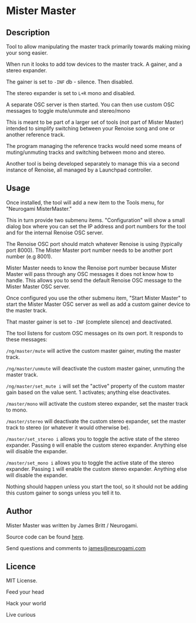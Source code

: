 # Mister Master 

## Description

Tool to allow manipulating the master track primarily towards making mixing your song easier.

When run it looks to add tow devices to the master track.  A gainer, and a stereo expander.

The gainer is set to `-INF` db - silence.  Then disabled.

The stereo expander is set to `L+R` mono and disabled.

A separate OSC server is then started.  You can then use custom OSC messages to toggle mute/unmute and stereo/mono

This is meant to be part of a larger set of tools (not part of Mister Master) intended to  simplify switching between your Renoise song and one or another reference track.

The program managing the reference tracks would need some means of muting/unmuting tracks and switching between mono and stereo.

Another tool is being developed separately to manage this via a second instance of Renoise, all managed by a Launchpad controller.


## Usage

Once installed, the tool will add a new item to the Tools menu, for "Neurogami MisterMaster." 

This in turn provide two submenu items.  "Configuration" will show a small dialog box where you can set the IP address and port numbers for the tool and for the internal Renoise OSC server.

The Renoise OSC port should match whatever Renoise is using (typically port 8000). The Mister Master port number needs to be another port number (e.g 8001).

Mister Master needs to know the Renoise port number because Mister Master will pass through any OSC messages it does not know how to handle.  This allows you to send the default Renoise OSC message to the Mister Master OSC server.

Once configured you use the other submenu item, "Start Mister Master" to start the Mister Master OSC server as well as add a custom gainer device to the master track.

That master gainer is set to `-INF` (complete silence) and deactivated.

The tool listens for custom OSC messages on its own port.  It responds to these messages:


`/ng/master/mute`  will active the custom master gainer, muting the master track.

`/ng/master/unmute` will deactivate the custom master gainer, unmuting the master track.

`/ng/master/set_mute i` will set the "active" property of the custom master gain based on the value sent. 1 activates; anything else  deactivates.

`/master/mono` will activate the custom stereo expander, set the master track to mono.

`/master/stereo` will deactivate the custom stereo expander, set the master track to stereo (or whatever it would otherwise be).

`/master/set_stereo i`  allows you to toggle the active state of the stereo expander. Passing `0` will enable the custom stereo expander. Anything else will disable the expander.

`/master/set_mono i`  allows you to toggle the active state of the stereo expander. Passing `1` will enable the custom stereo expander. Anything else will disable the expander.



Nothing should happen unless you start the tool, so it should not be adding this custom gainer to songs unless you tell it to.


## Author

Mister Master was written by James Britt / Neurogami.

Source code can be found [here](https://github.com/Neurogami/renoise-ng/tree/master/lua/com.neurogami.MisterMaster.xrnx).

Send questions and comments to james@neurogami.com

## Licence

MIT License.


Feed your head

Hack your world

Live curious



